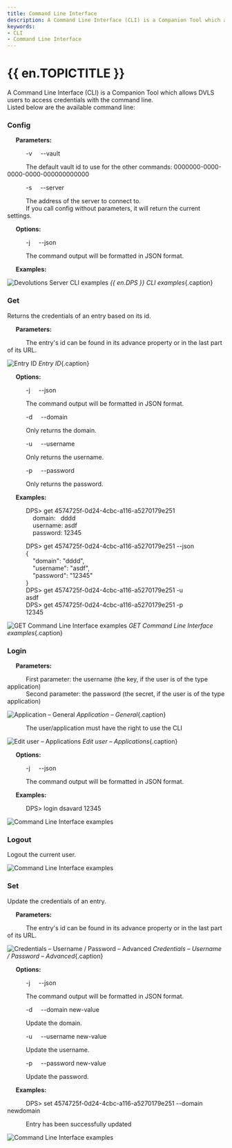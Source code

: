 ```yaml
---
title: Command Line Interface
description: A Command Line Interface (CLI) is a Companion Tool which allows Devolutions Server users to access credentials with the command line.
keywords:
- CLI
- Command Line Interface
---
```

# {{ en.TOPICTITLE }} 
A Command Line Interface (CLI) is a Companion Tool which allows DVLS users to access credentials with the command line.  
Listed below are the available command line: 
### Config 
&nbsp; &nbsp; &nbsp;**Parameters:**  

&nbsp; &nbsp; &nbsp; &nbsp; &nbsp; &nbsp;-v&nbsp; &nbsp; &nbsp;--vault  

&nbsp; &nbsp; &nbsp; &nbsp; &nbsp; &nbsp;The default vault id to use for the other commands: 0000000-0000-0000-0000-000000000000 

&nbsp; &nbsp; &nbsp; &nbsp; &nbsp; &nbsp;-s&nbsp; &nbsp; &nbsp;--server  

&nbsp; &nbsp; &nbsp; &nbsp; &nbsp; &nbsp;The address of the server to connect to.  
&nbsp; &nbsp; &nbsp; &nbsp; &nbsp; &nbsp;If you call config without parameters, it will return the current settings.  

&nbsp; &nbsp; &nbsp;**Options:**  

&nbsp; &nbsp; &nbsp; &nbsp; &nbsp; &nbsp;-j&nbsp; &nbsp; &nbsp;--json   

&nbsp; &nbsp; &nbsp; &nbsp; &nbsp; &nbsp;The command output will be formatted in JSON format.  

&nbsp; &nbsp; &nbsp;**Examples:**  

![Devolutions Server CLI examples](/img/en/kb/KB8006.png) 
*{{ en.DPS }} CLI examples*{.caption}
### Get 
Returns the credentials of an entry based on its id.  

&nbsp; &nbsp; &nbsp;**Parameters:**  

&nbsp; &nbsp; &nbsp; &nbsp; &nbsp; &nbsp;The entry&apos;s id can be found in its advance property or in the last part of its URL.  

![Entry ID](/img/en/kb/KB4351.png) 
*Entry ID*{.caption}

&nbsp; &nbsp; &nbsp;**Options:**  

&nbsp; &nbsp; &nbsp; &nbsp; &nbsp; &nbsp;-j&nbsp; &nbsp; &nbsp;--json  

&nbsp; &nbsp; &nbsp; &nbsp; &nbsp; &nbsp;The command output will be formatted in JSON format.  

&nbsp; &nbsp; &nbsp; &nbsp; &nbsp; &nbsp;-d&nbsp; &nbsp; &nbsp;--domain  

&nbsp; &nbsp; &nbsp; &nbsp; &nbsp; &nbsp;Only returns the domain.  

&nbsp; &nbsp; &nbsp; &nbsp; &nbsp; &nbsp;-u&nbsp; &nbsp; &nbsp;--username  

&nbsp; &nbsp; &nbsp; &nbsp; &nbsp; &nbsp;Only returns the username.  

&nbsp; &nbsp; &nbsp; &nbsp; &nbsp; &nbsp;-p&nbsp; &nbsp; &nbsp;--password  

&nbsp; &nbsp; &nbsp; &nbsp; &nbsp; &nbsp;Only returns the password.  

&nbsp; &nbsp; &nbsp;**Examples:**  

&nbsp; &nbsp; &nbsp; &nbsp; &nbsp; &nbsp;DPS&gt; get 4574725f-0d24-4cbc-a116-a5270179e251  
&nbsp; &nbsp; &nbsp; &nbsp; &nbsp; &nbsp; &nbsp; &nbsp;domain:   dddd  
&nbsp; &nbsp; &nbsp; &nbsp; &nbsp; &nbsp; &nbsp; &nbsp;username: asdf  
&nbsp; &nbsp; &nbsp; &nbsp; &nbsp; &nbsp; &nbsp; &nbsp;password: 12345  

&nbsp; &nbsp; &nbsp; &nbsp; &nbsp; &nbsp;DPS&gt; get 4574725f-0d24-4cbc-a116-a5270179e251 --json  
&nbsp; &nbsp; &nbsp; &nbsp; &nbsp; &nbsp;{  
&nbsp; &nbsp; &nbsp; &nbsp; &nbsp; &nbsp; &nbsp; &nbsp;&quot;domain&quot;: &quot;dddd&quot;,  
&nbsp; &nbsp; &nbsp; &nbsp; &nbsp; &nbsp; &nbsp; &nbsp;&quot;username&quot;: &quot;asdf&quot;,  
&nbsp; &nbsp; &nbsp; &nbsp; &nbsp; &nbsp; &nbsp; &nbsp;&quot;password&quot;: &quot;12345&quot;  
&nbsp; &nbsp; &nbsp; &nbsp; &nbsp; &nbsp;}  
&nbsp; &nbsp; &nbsp; &nbsp; &nbsp; &nbsp;DPS&gt; get 4574725f-0d24-4cbc-a116-a5270179e251 -u  
&nbsp; &nbsp; &nbsp; &nbsp; &nbsp; &nbsp;asdf  
&nbsp; &nbsp; &nbsp; &nbsp; &nbsp; &nbsp;DPS&gt; get 4574725f-0d24-4cbc-a116-a5270179e251 -p  
&nbsp; &nbsp; &nbsp; &nbsp; &nbsp; &nbsp;12345  

![GET Command Line Interface examples](/img/en/kb/KB4352.png) 
*GET Command Line Interface examples*{.caption}
### Login 
&nbsp; &nbsp; &nbsp;**Parameters:**  

&nbsp; &nbsp; &nbsp; &nbsp; &nbsp; &nbsp;First parameter: the username (the key, if the user is of the type application)  
&nbsp; &nbsp; &nbsp; &nbsp; &nbsp; &nbsp;Second parameter: the password (the secret, if the user is of the type application)  

![Application – General](/img/en/kb/KB4353.png) 
*Application – General*{.caption}

&nbsp; &nbsp; &nbsp; &nbsp; &nbsp; &nbsp;The user/application must have the right to use the CLI  

![Edit user – Applications](/img/en/kb/KB4354.png) 
*Edit user – Applications*{.caption}

&nbsp; &nbsp; &nbsp;**Options:**  

&nbsp; &nbsp; &nbsp; &nbsp; &nbsp; &nbsp;-j&nbsp; &nbsp; &nbsp;--json  

&nbsp; &nbsp; &nbsp; &nbsp; &nbsp; &nbsp;The command output will be formatted in JSON format.  

&nbsp; &nbsp; &nbsp;**Examples:**  

&nbsp; &nbsp; &nbsp; &nbsp; &nbsp; &nbsp;DPS&gt; login dsavard 12345  

![Command Line Interface examples](/img/en/kb/KB4355.png) 

### Logout 
Logout the current user.  

![Command Line Interface examples](/img/en/kb/KB4356.png) 

### Set 
Update the credentials of an entry.  

&nbsp; &nbsp; &nbsp;**Parameters:**  

&nbsp; &nbsp; &nbsp; &nbsp; &nbsp; &nbsp;The entry&apos;s id can be found in its advance property or in the last part of its URL.  

![Credentials – Username / Password – Advanced](/img/en/kb/KB4357.png) 
*Credentials – Username / Password – Advanced*{.caption}

&nbsp; &nbsp; &nbsp;**Options:**  

&nbsp; &nbsp; &nbsp; &nbsp; &nbsp; &nbsp;-j&nbsp; &nbsp; &nbsp;--json  

&nbsp; &nbsp; &nbsp; &nbsp; &nbsp; &nbsp;The command output will be formatted in JSON format.  

&nbsp; &nbsp; &nbsp; &nbsp; &nbsp; &nbsp;-d&nbsp; &nbsp; &nbsp;--domain new-value  

&nbsp; &nbsp; &nbsp; &nbsp; &nbsp; &nbsp;Update the domain.  

&nbsp; &nbsp; &nbsp; &nbsp; &nbsp; &nbsp;-u&nbsp; &nbsp; &nbsp;--username new-value  

&nbsp; &nbsp; &nbsp; &nbsp; &nbsp; &nbsp;Update the username.  

&nbsp; &nbsp; &nbsp; &nbsp; &nbsp; &nbsp;-p&nbsp; &nbsp; &nbsp;--password new-value  

&nbsp; &nbsp; &nbsp; &nbsp; &nbsp; &nbsp;Update the password.  

&nbsp; &nbsp; &nbsp;**Examples:**  

&nbsp; &nbsp; &nbsp; &nbsp; &nbsp; &nbsp;DPS&gt; set 4574725f-0d24-4cbc-a116-a5270179e251 --domain newdomain  

&nbsp; &nbsp; &nbsp; &nbsp; &nbsp; &nbsp;Entry has been successfully updated  

![Command Line Interface examples](/img/en/kb/KB4358.png) 

